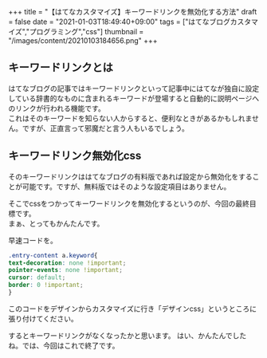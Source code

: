 +++
title = "【はてなカスタマイズ】キーワードリンクを無効化する方法"
draft = false
date = "2021-01-03T18:49:40+09:00"
tags = ["はてなブログカスタマイズ","プログラミング","css"]
thumbnail = "/images/content/20210103184656.png"
+++

<h2>キーワードリンクとは</h2>


<p>はてなブログの記事ではキーワードリンクといって記事中にはてなが独自に設定している辞書的なものに含まれるキーワードが登場すると自動的に説明ページへのリンクが行われる機能です。<br>これはそのキーワードを知らない人からすると、便利なときがあるかもしれません。ですが、正直言って邪魔だと言う人もいるでしょう。</p>


<h2>キーワードリンク無効化css</h2>


<p>そのキーワードリンクははてなブログの有料版であれば設定から無効化をすることが可能です。ですが、無料版ではそのような設定項目はありません。</p>


<p>そこでcssをつかってキーワードリンクを無効化するというのが、今回の最終目標です。<br>
まぁ、とってもかんたんです。</p>


<p>早速コードを。</p>


```css
.entry-content a.keyword{
text-decoration: none !important;
pointer-events: none !important;
cursor: default;
border: 0 !important;
}
```


<p>このコードをデザインからカスタマイズに行き「デザインcss」というところに張り付けてください。</p>


<p>するとキーワードリンクがなくなったかと思います。
はい、かんたんでしたね。では、今回はこれで終了です。</p>
